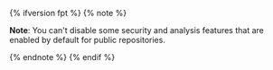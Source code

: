 {% ifversion fpt %}
{% note %}

**Note**: You can't disable some security and analysis features that are enabled by default for public repositories.

{% endnote %}
{% endif %}
